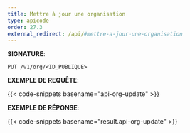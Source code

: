 ```yaml
---
title: Mettre à jour une organisation
type: apicode
order: 27.3
external_redirect: /api/#mettre-a-jour-une-organisation
---
```


**SIGNATURE**:

`PUT /v1/org/<ID_PUBLIQUE>`

**EXEMPLE DE REQUÊTE**:

{{< code-snippets basename="api-org-update" >}}

**EXEMPLE DE RÉPONSE**:

{{< code-snippets basename="result.api-org-update" >}}

